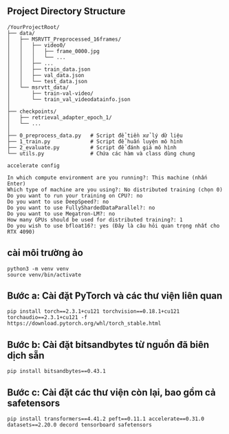 ## Project Directory Structure

```
/YourProjectRoot/
├── data/
│   ├── MSRVTT_Preprocessed_16frames/
│   │   ├── video0/
│   │   │   ├── frame_0000.jpg
│   │   │   └── ...
│   │   ├── ...
│   │   ├── train_data.json
│   │   ├── val_data.json
│   │   └── test_data.json
│   └── msrvtt_data/
│       ├── train-val-video/
│       └── train_val_videodatainfo.json
│
├── checkpoints/
│   ├── retrieval_adapter_epoch_1/
│   └── ...
│
├── 0_preprocess_data.py   # Script để tiền xử lý dữ liệu
├── 1_train.py             # Script để huấn luyện mô hình
├── 2_evaluate.py          # Script để đánh giá mô hình
└── utils.py               # Chứa các hàm và class dùng chung
```

```
accelerate config

In which compute environment are you running?: This machine (nhấn Enter)
Which type of machine are you using?: No distributed training (chọn 0)
Do you want to run your training on CPU?: no
Do you want to use DeepSpeed?: no
Do you want to use FullyShardedDataParallel?: no
Do you want to use Megatron-LM?: no
How many GPUs should be used for distributed training?: 1
Do you wish to use bfloat16?: yes (Đây là câu hỏi quan trọng nhất cho RTX 4090)
```
## cài môi trường ảo
```
python3 -m venv venv
source venv/bin/activate
```
## Bước a: Cài đặt PyTorch và các thư viện liên quan
```
pip install torch==2.3.1+cu121 torchvision==0.18.1+cu121 torchaudio==2.3.1+cu121 -f https://download.pytorch.org/whl/torch_stable.html
```
## Bước b: Cài đặt bitsandbytes từ nguồn đã biên dịch sẵn 
```
pip install bitsandbytes==0.43.1
```
## Bước c: Cài đặt các thư viện còn lại, bao gồm cả safetensors
```
pip install transformers==4.41.2 peft==0.11.1 accelerate==0.31.0 datasets==2.20.0 decord tensorboard safetensors
```
